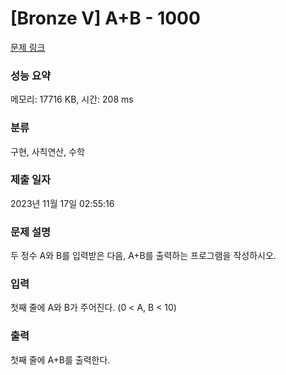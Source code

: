 # [Bronze V] A+B - 1000 

[문제 링크](https://www.acmicpc.net/problem/1000) 

### 성능 요약

메모리: 17716 KB, 시간: 208 ms

### 분류

구현, 사칙연산, 수학

### 제출 일자

2023년 11월 17일 02:55:16

### 문제 설명

<p style="user-select: auto;">두 정수 A와 B를 입력받은 다음, A+B를 출력하는 프로그램을 작성하시오.</p>

### 입력 

 <p style="user-select: auto;">첫째 줄에 A와 B가 주어진다. (0 < A, B < 10)</p>

### 출력 

 <p style="user-select: auto;">첫째 줄에 A+B를 출력한다.</p>

